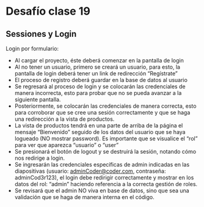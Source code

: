 # Desafío clase 19

## Sessiones y Login

Login por formulario:

- Al cargar el proyecto, éste deberá comenzar en la pantalla de login
- Al no tener un usuario, primero se creará un usuario, para esto, la pantalla de login deberá tener un link de redirección “Regístrate”
- El proceso de registro deberá guardar en la base de datos al usuario
- Se regresará al proceso de login y se colocarán las credenciales de manera incorrecta, esto para probar que no se pueda avanzar a la siguiente pantalla.
- Posteriormente, se colocarán las credenciales de manera correcta, esto para corroborar que se cree una sesión correctamente y que se haga una redirección a la vista de productos.
- La vista de productos tendrá en una parte de arriba de la página el mensaje “Bienvenido” seguido de los datos del usuario que se haya logueado (NO mostrar password). Es importante que se visualice el “rol” para ver que aparezca “usuario” o “user”
- Se presionará el botón de logout y se destruirá la sesión, notando cómo nos redirige a login.
- Se ingresarán las credenciales específicas de admin indicadas en las diapositivas (usuario: adminCoder@coder.com, contraseña: adminCod3r123), el login debe redirigir correctamente y mostrar en los datos del rol: “admin” haciendo referencia a la correcta gestión de roles.
- Se revisará que el admin NO viva en base de datos, sino que sea una validación que se haga de manera interna en el código.
